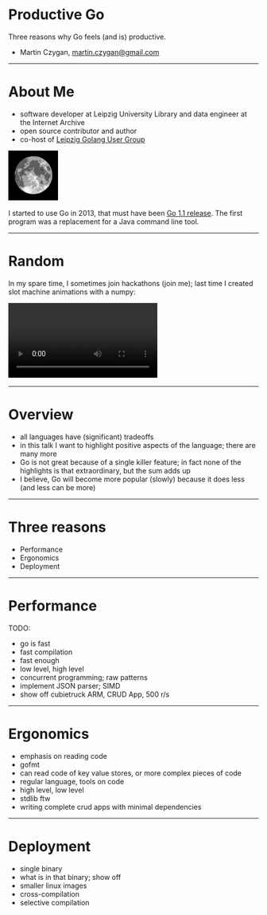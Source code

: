 # Productive Go

Three reasons why Go feels (and is) productive.

* Martin Czygan, <martin.czygan@gmail.com>

----

# About Me

* software developer at Leipzig University Library and data engineer at the
  Internet Archive
* open source contributor and author
* co-host of [Leipzig Golang User Group](https://golangleipzig.space/)

![](static/moon_phase.gif)

I started to use Go in 2013, that must have been [Go 1.1
release](https://golang.org/doc/devel/release.html). The first program was a
replacement for a Java command line tool.

----

# Random

In my spare time, I sometimes join hackathons (join me); last time I created
slot machine animations with a numpy:

![](static/dvm-011431.webm)

----

# Overview

* all languages have (significant) tradeoffs
* in this talk I want to highlight positive aspects of the language; there are
  many more
* Go is not great because of a single killer feature; in fact none of the
  highlights is that extraordinary, but the sum adds up
* I believe, Go will become more popular (slowly) because it does less (and less can be more)

----

# Three reasons

* Performance
* Ergonomics
* Deployment

----

# Performance

TODO:

* go is fast
* fast compilation
* fast enough
* low level, high level
* concurrent programming; raw patterns
* implement JSON parser; SIMD
* show off cubietruck ARM, CRUD App, 500 r/s

----

# Ergonomics

* emphasis on reading code
* gofmt
* can read code of key value stores, or more complex pieces of code
* regular language, tools on code
* high level, low level
* stdlib ftw
* writing complete crud apps with minimal dependencies

----

# Deployment

* single binary
* what is in that binary; show off
* smaller linux images
* cross-compilation
* selective compilation


